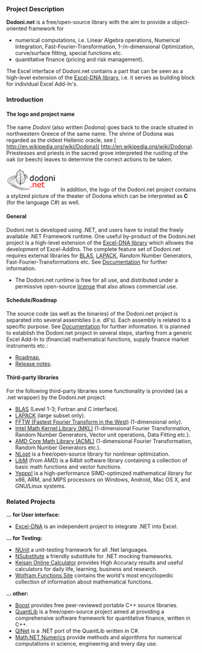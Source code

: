 ### Project Description
**Dodoni.net** is a free/open-source library with the aim to provide a object-oriented framework for 
* numerical computations, i.e. Linear Algebra operations, Numerical Integration, Fast-Fourier-Transformation, 1-/n-dimensional Optimization, 
curve/surface fitting, special functions etc. 
* quantitative finance (pricing and risk management).

The Excel interface of Dodoni.net contains a part that can be seen as a high-level extension of the [Excel-DNA library](https://excel-dna.net), 
i.e. it serves as building block for individual Excel Add-In's.

### Introduction
#### The logo and project name
The name _Dodoni_ (also written _Dodona_) goes back to the oracle situated in northwestern Greece of the same name. The shrine of Dodona was regarded as the oldest Hellenic oracle, see [ http://en.wikipedia.org/wiki/Dodona]( http://en.wikipedia.org/wiki/Dodona). 
Priestesses and priests in the sacred grove interpreted the rustling of the oak (or beech) leaves to determine the correct actions to be taken. 

![The Dodoni.net logo](Home_DodoniLogo.jpg) In addition, the logo of the Dodoni.net project contains a stylized picture of the theater of Dodona 
which can be interpreted as **C** (for the language C#) as well.

#### General
Dodoni.net is developed using .NET, and users have to install the freely available .NET Framework runtime. 
One useful by-product of the Dodoni.net project is a high-level extension of the [Excel-DNA library](https://excel-dna.net) which allowes the development of Excel-AddIns. 
The complete feature set of Dodoni.net requires external libraries for [BLAS](http://www.netlib.org/blas/), [LAPACK](http://www.netlib.org/lapack/), 
Random Number Generators, Fast-Fourier-Transformations etc. See [Documentation](Documentation) for further information.

* The Dodoni.net runtime is free for all use, and distributed under a permissive open-source [license](license) that also allows commercial use.

#### Schedule/Roadmap
The source code (as well as the binaries) of the Dodoni.net project is separated into several assemblies (i.e. dll's). Each assembly is related to a specific purpose. See [Documentation](Documentation) for further information. It is planned to establish the Dodoni.net project in several steps, starting from a generic Excel Add-In to (financial) mathematical functions, supply finance market instruments etc.:
* [Roadmap](Roadmap),
* [Release notes](ReleaseNotes).

#### Third-party libraries
For the following third-party libraries some functionality is provided (as a .net wrapper) by the Dodoni.net project:
* [BLAS](http://www.netlib.org/blas/)  (Level 1-3; Fortran and C interface).
* [LAPACK](http://www.netlib.org/lapack/)  (large subset only).
* [FFTW (Fastest Fourier Transform in the West)](http://www.fftw.org/)  (1-dimensional only).
* [Intel Math Kernel Library (MKL)](http://en.wikipedia.org/wiki/Math_Kernel_Library)  (1-dimensional Fourier Transformation, Random Number Generators, Vector unit operations, Data Fitting etc.).
* [AMD Core Math Library (ACML)](http://en.wikipedia.org/wiki/AMD_Core_Math_Library)  (1-dimensional Fourier Transformation, Random Number Generators etc.).
* [NLopt](http://ab-initio.mit.edu/wiki/index.php/NLopt) is a free/open-source library for nonlinear optimization.
* [LibM](https://developer.amd.com/amd-cpu-libraries/amd-math-library-libm/) (from AMD) is a 64bit  software library containing a collection of basic math functions and vector functions.
* [Yeppp!](http://www.yeppp.info) is a high-performance SIMD-optimized mathematical library for x86, ARM, and MIPS processors on Windows, Android, Mac OS X, and GNU/Linux systems.

### Related Projects
**... for User interface:**
* [Excel-DNA](https://excel-dna.net) is an independent project to integrate .NET into Excel.

**... for Testing:**
* [NUnit](http://www.nunit.org) a unit-testing framework for all .Net languages.
* [NSubstitute](http://nsubstitute.github.io/) a friendly substitute for .NET mocking frameworks.
* [Keisan Online Calculator](http://keisan.casio.com/) provides High Accuracy results and useful calculators for daily life, learning, business and research.
* [Wolfram Functions Site](http://functions.wolfram.com) contains the world's most encyclopedic collection of information about mathematical functions.  

**... other:** 
* [Boost](http://www.boost.org/) provides free peer-reviewed portable C++ source libraries.
* [QuantLib](http://quantlib.org) is a free/open-source project aimed at providing a comprehensive software framework for quantitative finance, written in C++.
* [QlNet](https://github.com/amaggiulli/qlnet) is a .NET port of the QuantLib written in C#.
* [Math.NET Numerics](https://numerics.mathdotnet.com/) provide methods and algorithms for numerical computations in science, engineering and every day use.
